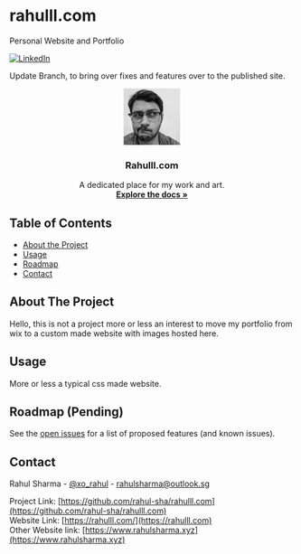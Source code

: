 # rahulll.com
Personal Website and Portfolio


<!-- PROJECT SHIELDS -->
<!--
*** I'm using markdown "reference style" links for readability.
*** Reference links are enclosed in brackets [ ] instead of parentheses ( ).
*** See the bottom of this document for the declaration of the reference variables
*** for contributors-url, forks-url, etc. This is an optional, concise syntax you may use.
*** https://www.markdownguide.org/basic-syntax/#reference-style-links
-->

<!--[![Contributors][contributors-shield]][contributors-url]
[![Forks][forks-shield]][forks-url]
[![Stargazers][stars-shield]][stars-url]
[![Issues][issues-shield]][issues-url]
[![MIT License][license-shield]][license-url] -->
[![LinkedIn][linkedin-shield]][linkedin-url]

<!-- PROJECT LOGO -->

Update Branch, to bring over fixes and features over to the published site.

<p align="center">
  <a href="https://github.com/rahul-sha/rahulll.com">
    <img src="assets/img/profile-img2.jpg" alt="Logo" height="100">
  </a>

  <h3 align="center">Rahulll.com</h3>

  <p align="center">
    A dedicated place for my work and art.
    <br />
    <a href="https://github.com/rahul-sha/rahulll.com"><strong>Explore the docs »</strong></a>
    <br />
        <!--
    <a href="https://github.com/rahul-sha/the-aperture">View Demo</a>
    ·
    <a href="https://github.com/rahul-sha/the-aperture/issues">Report Bug</a>
    ·
    <a href="https://github.com/rahul-sha/the-aperture/issues">Request Feature</a>-->
  </p>
</p>



<!-- TABLE OF CONTENTS -->
## Table of Contents

* [About the Project](#about-the-project)
* [Usage](#usage)
* [Roadmap](#roadmap)
* [Contact](#contact)


<!-- ABOUT THE PROJECT -->
## About The Project

Hello, this is not a project more or less an interest to move my portfolio from wix to a custom made website with images hosted here.

<!--### Built With

* []()
* []()
* []()


<!-- USAGE EXAMPLES -->
## Usage

More or less a typical css made website.

<!-- ROADMAP -->
## Roadmap (Pending)

See the [open issues](https://github.com/rahul-sha/rahulll.com/issues) for a list of proposed features (and known issues).

<!-- CONTACT -->
## Contact

Rahul Sharma - [@xo_rahul](https://twitter.com/xo_rahul) - rahulsharma@outlook.sg

Project Link: [https://github.com/rahul-sha/rahulll.com](https://github.com/rahul-sha/rahulll.com)<br />
Website Link: [https://rahulll.com/](https://rahulll.com)<br />
Other Website link: [https://www.rahulsharma.xyz](https://www.rahulsharma.xyz)





<!-- MARKDOWN LINKS & IMAGES -->
<!-- https://www.markdownguide.org/basic-syntax/#reference-style-links -->
[contributors-shield]: https://img.shields.io/github/contributors/rahul-sha/repo.svg?style=flat-square
[contributors-url]: https://github.com/rahul-sha/repo/graphs/contributors
[forks-shield]: https://img.shields.io/github/forks/rahul-sha/repo.svg?style=flat-square
[forks-url]: https://github.com/rahul-sha/repo/network/members
[stars-shield]: https://img.shields.io/github/stars/rahul-sha/repo.svg?style=flat-square
[stars-url]: https://github.com/rahul-sha/repo/stargazers
[issues-shield]: https://img.shields.io/github/issues/rahul-sha/repo.svg?style=flat-square
[issues-url]: https://github.com/rahul-sha/repo/issues
[license-shield]: https://img.shields.io/github/license/rahul-sha/repo.svg?style=flat-square
[license-url]: https://github.com/rahul-sha/repo/blob/master/LICENSE.txt
[linkedin-shield]: https://img.shields.io/badge/-LinkedIn-black.svg?style=flat-square&logo=linkedin&colorB=555
[linkedin-url]: https://linkedin.com/in/rahul-sha
[product-screenshot]: images/screenshot.png
